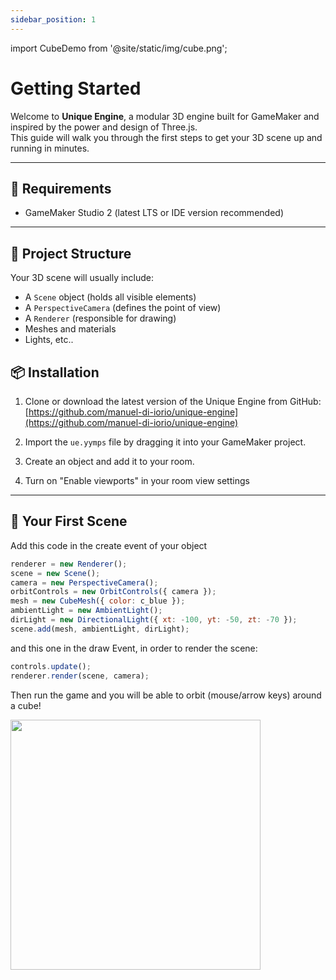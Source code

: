 ```yaml
---
sidebar_position: 1
---
```


import CubeDemo from '@site/static/img/cube.png';

# Getting Started

Welcome to **Unique Engine**, a modular 3D engine built for GameMaker and inspired by the power and design of Three.js.  
This guide will walk you through the first steps to get your 3D scene up and running in minutes.

---

## 🔧 Requirements

- GameMaker Studio 2 (latest LTS or IDE version recommended)

---

## 🧱 Project Structure

Your 3D scene will usually include:

- A `Scene` object (holds all visible elements)
- A `PerspectiveCamera` (defines the point of view)
- A `Renderer` (responsible for drawing)
- Meshes and materials
- Lights, etc..


## 📦 Installation

1. Clone or download the latest version of the Unique Engine from GitHub:  
   [https://github.com/manuel-di-iorio/unique-engine](https://github.com/manuel-di-iorio/unique-engine)

2. Import the `ue.yymps` file by dragging it into your GameMaker project.

3. Create an object and add it to your room.

4. Turn on "Enable viewports" in your room view settings

---

## 🚀 Your First Scene

Add this code in the create event of your object

```js
renderer = new Renderer();
scene = new Scene();
camera = new PerspectiveCamera();
orbitControls = new OrbitControls({ camera });
mesh = new CubeMesh({ color: c_blue });
ambientLight = new AmbientLight();
dirLight = new DirectionalLight({ xt: -100, yt: -50, zt: -70 });
scene.add(mesh, ambientLight, dirLight);
```
and this one in the draw Event, in order to render the scene:

```js
controls.update();
renderer.render(scene, camera);
```

Then run the game and you will be able to orbit (mouse/arrow keys) around a cube!

<img src={CubeDemo} width="400" />
